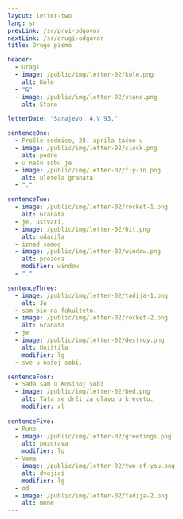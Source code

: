 ```yaml
---
layout: letter-two
lang: sr
prevLink: /sr/prvi-odgovor
nextLink: /sr/drugi-odgovor
title: Drugo pismo

header: 
  - Dragi
  - image: /public/img/letter-02/kole.png
    alt: Kole
  - "&"
  - image: /public/img/letter-02/stane.png
    alt: Stane

letterDate: "Sarajevo, 4.V 93."

sentenceOne:
  - Prošle sedmice, 28. aprila tačno u
  - image: /public/img/letter-02/clock.png
    alt: podne
  - u našu sobu je
  - image: /public/img/letter-02/fly-in.png
    alt: uletela granata
  - "."

sentenceTwo:
  - image: /public/img/letter-02/rocket-1.png
    alt: Granata
  - je, ustvari,
  - image: /public/img/letter-02/hit.png
    alt: udarila
  - iznad samog
  - image: /public/img/letter-02/window.png
    alt: prozora
    modifier: window
  - "."

sentenceThree:
  - image: /public/img/letter-02/tadija-1.png
    alt: Ja
  - sam bio na fakultetu.
  - image: /public/img/letter-02/rocket-2.png
    alt: Granata
  - je
  - image: /public/img/letter-02/destroy.png
    alt: Uništila
    modifier: lg
  - sve u našoj sobi.

sentenceFour:
  - Sada sam u Kosinoj sobi
  - image: /public/img/letter-02/bed.png
    alt: Tata se drži za glavu u krevetu.
    modifier: xl
   
sentenceFive:
  - Puno
  - image: /public/img/letter-02/greetings.png
    alt: pozdrava
    modifier: lg
  - Vama
  - image: /public/img/letter-02/two-of-you.png
    alt: dvojici
    modifier: lg
  - od
  - image: /public/img/letter-02/tadija-2.png
    alt: mene
---
```

